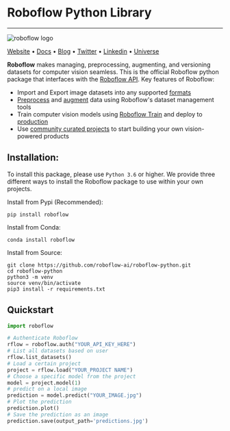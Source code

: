 # Roboflow Python Library

---
![roboflow logo](https://i.imgur.com/lXCoVt5.png)

[Website](https://roboflow.com) • [Docs](https://docs.roboflow.com) • [Blog](https://blog.roboflow.com)
• [Twitter](https://twitter.com/roboflow) • [Linkedin](https://www.linkedin.com/company/roboflow-ai)
• [Universe](https://universe.roboflow.com)

**Roboflow** makes managing, preprocessing, augmenting, and versioning datasets for computer vision seamless. This is
the official Roboflow python package that interfaces with the [Roboflow API](https://docs.roboflow.com). Key features of
Roboflow:

- Import and Export image datasets into any supported [formats](https://roboflow.com/formats)
- [Preprocess](https://docs.roboflow.com/image-transformations/image-preprocessing)
  and [augment](https://docs.roboflow.com/image-transformations/image-augmentation) data using Roboflow's dataset
  management tools
- Train computer vision models using [Roboflow Train](https://docs.roboflow.com/train) and deploy
  to [production](https://docs.roboflow.com/inference)
- Use [community curated projects](https://universe.roboflow.com/) to start building your own vision-powered products

## Installation:

To install this package, please use `Python 3.6` or higher. We provide three different ways to install the Roboflow
package to use within your own projects.

Install from Pypi (Recommended):

```
pip install roboflow
```

Install from Conda:

```
conda install roboflow
```

Install from Source:

```
git clone https://github.com/roboflow-ai/roboflow-python.git
cd roboflow-python
python3 -m venv
source venv/bin/activate 
pip3 install -r requirements.txt
```

## Quickstart

```python
import roboflow

# Authenticate Roboflow
rflow = roboflow.auth("YOUR_API_KEY_HERE")
# List all datasets based on user
rflow.list_datasets()
# Load a certain project
project = rflow.load("YOUR_PROJECT NAME")
# Choose a specific model from the project
model = project.model(1)
# predict on a local image
prediction = model.predict("YOUR_IMAGE.jpg")
# Plot the prediction
prediction.plot()
# Save the prediction as an image
prediction.save(output_path='predictions.jpg')
```